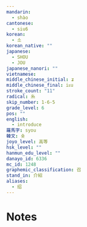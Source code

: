 ```yaml
---
mandarin:
  - shào
cantonese:
  - siu6
korean:
  - 소
korean_native: ""
japanese:
  - SHOU
  - JOU
japanese_nanori: ""
vietnamese:
middle_chinese_initial: ʑ
middle_chinese_final: iᴇu
stroke_count: "11"
radical: 糸
skip_number: 1-6-5
grade_level: 6
pos: ""
english:
  - introduce
羅馬字: syou
韓文: 숏
joyo_level: 高等
hsk_level: ""
hanmun_edu_level: ""
danayo_id: 6336
mc_id: 1248
graphemic_classification: 召
stand_in: 介紹
aliases:
  - 绍
---
```


# Notes
